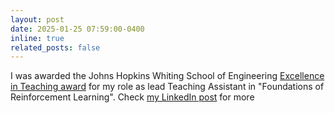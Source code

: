 ```yaml
---
layout: post
date: 2025-01-25 07:59:00-0400
inline: true
related_posts: false
---
```


I was awarded the Johns Hopkins Whiting School of Engineering [Excellence in Teaching award](https://engineering.jhu.edu/faculty-staff/excellence-in-teaching-advising-mentoring-awards/)
for my role as lead Teaching Assistant in "Foundations of Reinforcement Learning". 
Check [my LinkedIn post](www.linkedin.com/posts/agustin-castellano-8b83b3242_i-am-honored-to-share-i-became-the-recipient-activity-7313301090756677632-rfpb?utm_source=share&utm_medium=member_desktop&rcm=ACoAADw3GEwBY9Mc56XNUT7_vakEHvDu16wcaWs/) for more
